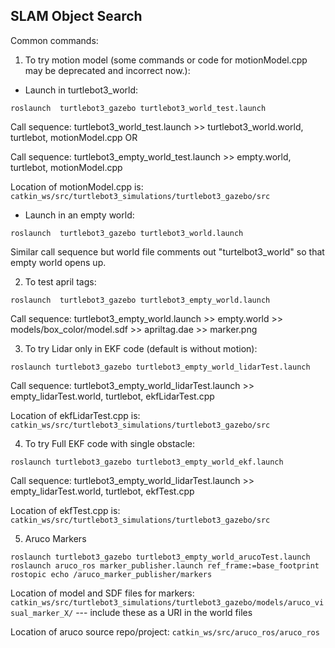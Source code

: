 SLAM Object Search
---

Common commands:

1. To try motion model (some commands or code for motionModel.cpp may be deprecated and incorrect now.):

* Launch in turtlebot3\_world:

```
roslaunch  turtlebot3_gazebo turtlebot3_world_test.launch
```

Call sequence: turtlebot3\_world\_test.launch >> turtlebot3\_world.world, turtlebot, motionModel.cpp OR

Call sequence: turtlebot3\_empty\_world\_test.launch >> empty.world, turtlebot, motionModel.cpp

Location of motionModel.cpp is: ```catkin_ws/src/turtlebot3_simulations/turtlebot3_gazebo/src```

* Launch in an empty world:

```
roslaunch  turtlebot3_gazebo turtlebot3_world.launch
```
Similar call sequence but world file comments out "turtelbot3_world" so that empty world opens up.


2. To test april tags:
```
roslaunch  turtlebot3_gazebo turtlebot3_empty_world.launch
```

Call sequence: turtlebot3_empty_world.launch >> empty.world >> models/box_color/model.sdf >> apriltag.dae >> marker.png

3. To try Lidar only in EKF code (default is without motion):

```
roslaunch turtlebot3_gazebo turtlebot3_empty_world_lidarTest.launch
```
Call sequence: turtlebot3_empty_world_lidarTest.launch >> empty\_lidarTest.world, turtlebot, ekfLidarTest.cpp

Location of ekfLidarTest.cpp is: ```catkin_ws/src/turtlebot3_simulations/turtlebot3_gazebo/src```


4. To try Full EKF code with single obstacle:

```
roslaunch turtlebot3_gazebo turtlebot3_empty_world_ekf.launch
```
Call sequence: turtlebot3_empty_world_lidarTest.launch >> empty\_lidarTest.world, turtlebot, ekfTest.cpp

Location of ekfTest.cpp is: ```catkin_ws/src/turtlebot3_simulations/turtlebot3_gazebo/src```

5. Aruco Markers

```
roslaunch turtlebot3_gazebo turtlebot3_empty_world_arucoTest.launch
roslaunch aruco_ros marker_publisher.launch ref_frame:=base_footprint
rostopic echo /aruco_marker_publisher/markers
```

Location of model and SDF files for markers: ```catkin_ws/src/turtlebot3_simulations/turtlebot3_gazebo/models/aruco_visual_marker_X/``` --- include these as a URI in the world files

Location of aruco source repo/project: ```catkin_ws/src/aruco_ros/aruco_ros```
